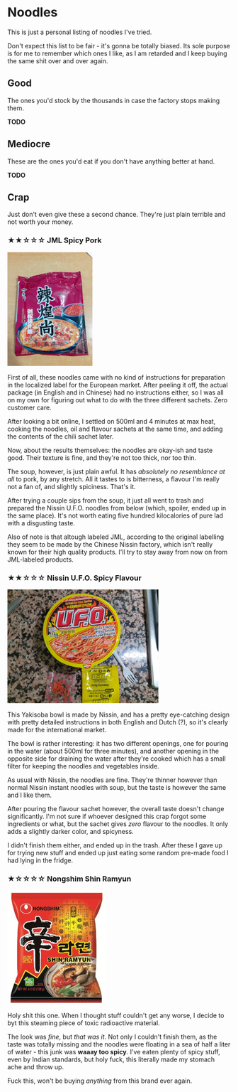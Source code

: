 ---
---

Noodles
=======

This is just a personal listing of noodles I've tried.

Don't expect this list to be fair - it's gonna be totally biased. Its sole purpose is for me to remember which ones I like, as I am retarded and I keep buying the same shit over and over again.

Good
----

The ones you'd stock by the thousands in case the factory stops making them.

**TODO**

Mediocre
--------

These are the ones you'd eat if you don't have anything better at hand.

**TODO**

Crap 
--------

Just don't even give these a second chance. They're just plain terrible and not worth your money.

### ★★☆☆☆ JML Spicy Pork

![Packaging](jml_spicy_pork.jpg)

First of all, these noodles came with no kind of instructions for preparation in the localized label for the European market. After peeling it off, the actual package (in English and in Chinese) had no instructions either, so I was all on my own for figuring out what to do with the three different sachets. Zero customer care.

After looking a bit online, I settled on 500ml and 4 minutes at max heat, cooking the noodles, oil and flavour sachets at the same time, and adding the contents of the chili sachet later.

Now, about the results themselves: the noodles are okay-ish and taste good. Their texture is fine, and they're not too thick, nor too thin.

The soup, however, is just plain awful. It has _absolutely no resemblance at all_ to pork, by any stretch. All it tastes to is bitterness, a flavour I'm really not a fan of, and slightly spiciness. That's it.

After trying a couple sips from the soup, it just all went to trash and prepared the Nissin U.F.O. noodles from below (which, spoiler, ended up in the same place). It's not worth eating five hundred kilocalories of pure lad with a disgusting taste.

Also of note is that altough labeled JML, according to the original labelling they seem to be made by the Chinese Nissin factory, which isn't really known for their high quality products. I'll try to stay away from now on from JML-labeled products.

### ★★☆☆☆ Nissin U.F.O. Spicy Flavour

![Packaging](nissin_ufo_spicy_yakisoba.jpg)

This Yakisoba bowl is made by Nissin, and has a pretty eye-catching design with pretty detailed instructions in both English and Dutch (?), so it's clearly made for the international market.

The bowl is rather interesting: it has two different openings, one for pouring in the water (about 500ml for three minutes), and another opening in the opposite side for draining the water after they're cooked which has a small filter for keeping the noodles and vegetables inside.

As usual with Nissin, the noodles are fine. They're thinner however than normal Nissin instant noodles with soup, but the taste is however the same and I like them.

After pouring the flavour sachet however, the overall taste doesn't change significantly. I'm not sure if whoever designed this crap forgot some ingredients or what, but the sachet gives _zero_ flavour to the noodles. It only adds a slightly darker color, and spicyness.

I didn't finish them either, and ended up in the trash. After these I gave up for trying new stuff and ended up just eating some random pre-made food I had lying in the fridge.

### ★☆☆☆☆ Nongshim Shin Ramyun

![Packaging](nongshim_shin_ramyun.jpg)

Holy shit this one. When I thought stuff couldn't get any worse, I decide to byt this steaming piece of toxic radioactive material.

The look was _fine_, but _that was it_. Not only I couldn't finish them, as the taste was totally missing and the noodles were floating in a sea of half a liter of water - this junk was **waaay too spicy**. I've eaten plenty of spicy stuff, even by Indian standards, but holy fuck, this literally made my stomach ache and throw up.

Fuck this, won't be buying _anything_ from this brand ever again.
